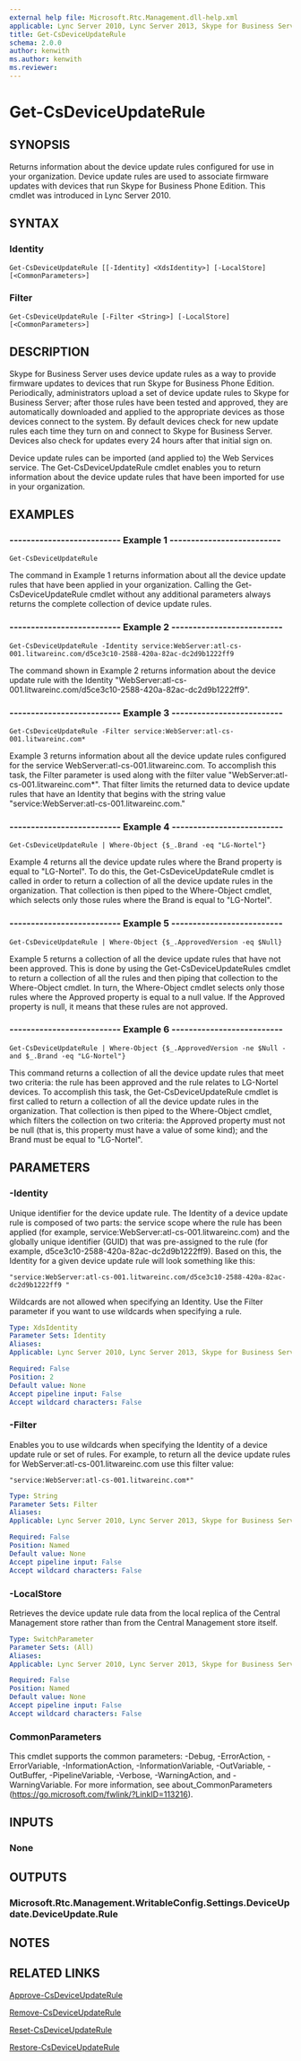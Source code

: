 ```yaml
---
external help file: Microsoft.Rtc.Management.dll-help.xml
applicable: Lync Server 2010, Lync Server 2013, Skype for Business Server 2015, Skype for Business Server 2019
title: Get-CsDeviceUpdateRule
schema: 2.0.0
author: kenwith
ms.author: kenwith
ms.reviewer:
---
```


# Get-CsDeviceUpdateRule

## SYNOPSIS
Returns information about the device update rules configured for use in your organization.
Device update rules are used to associate firmware updates with devices that run Skype for Business Phone Edition.
This cmdlet was introduced in Lync Server 2010.


## SYNTAX

### Identity
```
Get-CsDeviceUpdateRule [[-Identity] <XdsIdentity>] [-LocalStore] [<CommonParameters>]
```

### Filter
```
Get-CsDeviceUpdateRule [-Filter <String>] [-LocalStore] [<CommonParameters>]
```

## DESCRIPTION
Skype for Business Server uses device update rules as a way to provide firmware updates to devices that run Skype for Business Phone Edition.
Periodically, administrators upload a set of device update rules to Skype for Business Server; after those rules have been tested and approved, they are automatically downloaded and applied to the appropriate devices as those devices connect to the system.
By default devices check for new update rules each time they turn on and connect to Skype for Business Server.
Devices also check for updates every 24 hours after that initial sign on.

Device update rules can be imported (and applied to) the Web Services service.
The Get-CsDeviceUpdateRule cmdlet enables you to return information about the device update rules that have been imported for use in your organization.


## EXAMPLES

### -------------------------- Example 1 --------------------------
```
Get-CsDeviceUpdateRule
```

The command in Example 1 returns information about all the device update rules that have been applied in your organization.
Calling the Get-CsDeviceUpdateRule cmdlet without any additional parameters always returns the complete collection of device update rules.

### -------------------------- Example 2 --------------------------
```
Get-CsDeviceUpdateRule -Identity service:WebServer:atl-cs-001.litwareinc.com/d5ce3c10-2588-420a-82ac-dc2d9b1222ff9
```

The command shown in Example 2 returns information about the device update rule with the Identity "WebServer:atl-cs-001.litwareinc.com/d5ce3c10-2588-420a-82ac-dc2d9b1222ff9".

### -------------------------- Example 3 --------------------------
```
Get-CsDeviceUpdateRule -Filter service:WebServer:atl-cs-001.litwareinc.com*
```

Example 3 returns information about all the device update rules configured for the service WebServer:atl-cs-001.litwareinc.com.
To accomplish this task, the Filter parameter is used along with the filter value "WebServer:atl-cs-001.litwareinc.com*".
That filter limits the returned data to device update rules that have an Identity that begins with the string value "service:WebServer:atl-cs-001.litwareinc.com."

### -------------------------- Example 4 --------------------------
```
Get-CsDeviceUpdateRule | Where-Object {$_.Brand -eq "LG-Nortel"}
```

Example 4 returns all the device update rules where the Brand property is equal to "LG-Nortel".
To do this, the Get-CsDeviceUpdateRule cmdlet is called in order to return a collection of all the device update rules in the organization.
That collection is then piped to the Where-Object cmdlet, which selects only those rules where the Brand is equal to "LG-Nortel".

### -------------------------- Example 5 --------------------------
```
Get-CsDeviceUpdateRule | Where-Object {$_.ApprovedVersion -eq $Null}
```

Example 5 returns a collection of all the device update rules that have not been approved.
This is done by using the Get-CsDeviceUpdateRules cmdlet to return a collection of all the rules and then piping that collection to the Where-Object cmdlet.
In turn, the Where-Object cmdlet selects only those rules where the Approved property is equal to a null value.
If the Approved property is null, it means that these rules are not approved.

### -------------------------- Example 6 --------------------------
```
Get-CsDeviceUpdateRule | Where-Object {$_.ApprovedVersion -ne $Null -and $_.Brand -eq "LG-Nortel"}
```

This command returns a collection of all the device update rules that meet two criteria: the rule has been approved and the rule relates to LG-Nortel devices.
To accomplish this task, the Get-CsDeviceUpdateRule cmdlet is first called to return a collection of all the device update rules in the organization.
That collection is then piped to the Where-Object cmdlet, which filters the collection on two criteria: the Approved property must not be null (that is, this property must have a value of some kind); and the Brand must be equal to "LG-Nortel".


## PARAMETERS

### -Identity
Unique identifier for the device update rule.
The Identity of a device update rule is composed of two parts: the service scope where the rule has been applied (for example, service:WebServer:atl-cs-001.litwareinc.com) and the globally unique identifier (GUID) that was pre-assigned to the rule (for example, d5ce3c10-2588-420a-82ac-dc2d9b1222ff9).
Based on this, the Identity for a given device update rule will look something like this: 

`"service:WebServer:atl-cs-001.litwareinc.com/d5ce3c10-2588-420a-82ac-dc2d9b1222ff9 "`

Wildcards are not allowed when specifying an Identity.
Use the Filter parameter if you want to use wildcards when specifying a rule.

```yaml
Type: XdsIdentity
Parameter Sets: Identity
Aliases: 
Applicable: Lync Server 2010, Lync Server 2013, Skype for Business Server 2015, Skype for Business Server 2019

Required: False
Position: 2
Default value: None
Accept pipeline input: False
Accept wildcard characters: False
```

### -Filter
Enables you to use wildcards when specifying the Identity of a device update rule or set of rules.
For example, to return all the device update rules for WebServer:atl-cs-001.litwareinc.com use this filter value: 

`"service:WebServer:atl-cs-001.litwareinc.com*"`

```yaml
Type: String
Parameter Sets: Filter
Aliases: 
Applicable: Lync Server 2010, Lync Server 2013, Skype for Business Server 2015, Skype for Business Server 2019

Required: False
Position: Named
Default value: None
Accept pipeline input: False
Accept wildcard characters: False
```

### -LocalStore
Retrieves the device update rule data from the local replica of the Central Management store rather than from the Central Management store itself.

```yaml
Type: SwitchParameter
Parameter Sets: (All)
Aliases: 
Applicable: Lync Server 2010, Lync Server 2013, Skype for Business Server 2015, Skype for Business Server 2019

Required: False
Position: Named
Default value: None
Accept pipeline input: False
Accept wildcard characters: False
```

### CommonParameters
This cmdlet supports the common parameters: -Debug, -ErrorAction, -ErrorVariable, -InformationAction, -InformationVariable, -OutVariable, -OutBuffer, -PipelineVariable, -Verbose, -WarningAction, and -WarningVariable. For more information, see about_CommonParameters (https://go.microsoft.com/fwlink/?LinkID=113216).


## INPUTS

### None


## OUTPUTS

### Microsoft.Rtc.Management.WritableConfig.Settings.DeviceUpdate.DeviceUpdate.Rule


## NOTES


## RELATED LINKS

[Approve-CsDeviceUpdateRule](Approve-CsDeviceUpdateRule.md)

[Remove-CsDeviceUpdateRule](Remove-CsDeviceUpdateRule.md)

[Reset-CsDeviceUpdateRule](Reset-CsDeviceUpdateRule.md)

[Restore-CsDeviceUpdateRule](Restore-CsDeviceUpdateRule.md)


